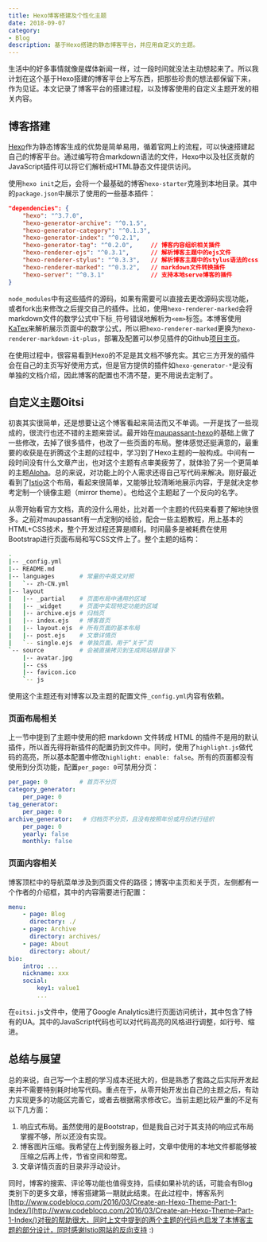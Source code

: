 ```yaml
---
title: Hexo博客搭建及个性化主题
date: 2018-09-07
category:
- Blog
description: 基于Hexo搭建的静态博客平台，并应用自定义的主题。
---
```


生活中的好多事情就像是媒体新闻一样，过一段时间就没法主动想起来了。所以我计划在这个基于Hexo搭建的博客平台上写东西，把那些珍贵的想法都保留下来，作为见证。本文记录了博客平台的搭建过程，以及博客使用的自定义主题开发的相关内容。

## 博客搭建

[Hexo](https://hexo.io)作为静态博客生成的优势是简单易用，循着官网上的流程，可以快速搭建起自己的博客平台。通过编写符合markdown语法的文件，Hexo中以及社区贡献的JavaScript插件可以将它们解析成HTML静态文件提供访问。

使用`hexo init`之后，会将一个最基础的博客`hexo-starter`克隆到本地目录。其中的`package.json`中展示了使用的一些基本插件：

```json
"dependencies": {
    "hexo": "^3.7.0",
    "hexo-generator-archive": "^0.1.5",
    "hexo-generator-category": "^0.1.3",
    "hexo-generator-index": "^0.2.1",
    "hexo-generator-tag": "^0.2.0",		// 博客内容组织相关插件
    "hexo-renderer-ejs": "^0.3.1",		// 解析博客主题中的ejs文件
    "hexo-renderer-stylus": "^0.3.3",	// 解析博客主题中的stylus语法的css文件
    "hexo-renderer-marked": "^0.3.2",	// markdown文件转换插件
    "hexo-server": "^0.3.1"				// 支持本地serve博客的插件
}
```

`node_modules`中有这些插件的源码，如果有需要可以直接去更改源码实现功能，或者fork出来修改之后提交自己的插件。比如，使用`hexo-renderer-marked`会将markdown文件的数学公式中下标`_`符号错误地解析为`<em>`标签。本博客使用[KaTex](https://katex.org)来解析展示页面中的数学公式，所以把`hexo-renderer-marked`更换为`hexo-renderer-markdown-it-plus`，部署及配置可以参见插件的Github[项目主页](https://github.com/CHENXCHEN/hexo-renderer-markdown-it-plus)。

在使用过程中，很容易看到Hexo的不足是其文档不够充实。其它三方开发的插件会在自己的主页写好使用方式，但是官方提供的插件如`hexo-generator-*`是没有单独的文档介绍，因此博客的配置也不清不楚，更不用说去定制了。

## 自定义主题Oitsi

初衷其实很简单，还是想要让这个博客看起来简洁而又不单调。一开是找了一些现成的，很流行也还不错的主题来尝试。最开始在[maupassant-hexo](https://github.com/tufu9441/maupassant-hexo)的基础上做了一些修改，去掉了很多插件，也改了一些页面的布局。整体感觉还挺满意的，最重要的收获是在折腾这个主题的过程中，学习到了Hexo主题的一般构成。中间有一段时间没有什么文章产出，也对这个主题有点审美疲劳了，就体验了另一个更简单的主题[Aloha](https://github.com/henryhuang/hexo-theme-aloha)。总的来说，对功能上的个人需求还得自己写代码来解决。刚好最近看到了[Istio](https://istio.io/blog)这个布局，看起来很简单，又能够比较清晰地展示内容，于是就决定参考定制一个镜像主题（mirror theme）。也给这个主题起了一个反向的名字。

从零开始看官方文档，真的没什么用处，比对着一个主题的代码来看要了解地快很多。之前对maupassant有一点定制的经验，配合一些主题教程，用上基本的HTML+CSS技术，整个开发过程还算是顺利。时间最多是被耗费在使用Bootstrap进行页面布局和写CSS文件上了。整个主题的结构：

```bash
.
|-- _config.yml
|-- README.md
|-- languages		# 常量的中英文对照
|   `-- zh-CN.yml
|-- layout
|   |-- _partial	# 页面布局中通用的区域
|   |-- _widget		# 页面中实现特定功能的区域
|   |-- archive.ejs	# 归档页
|   |-- index.ejs	# 博客首页
|   |-- layout.ejs	# 所有页面的基本布局
|   |-- post.ejs	# 文章详情页
|   `-- single.ejs	# 单独页面，用于“关于”页
`-- source          # 会被直接拷贝到生成网站根目录下
    |-- avatar.jpg
    |-- css
    |-- favicon.ico
    `-- js

```

使用这个主题还有对博客以及主题的配置文件`_config.yml`内容有依赖。

### 页面布局相关

上一节中提到了主题中使用的把 markdown 文件转成 HTML 的插件不是用的默认插件，所以首先得将新插件的配置扔到文件中。同时，使用了`highlight.js`做代码的高亮，所以基本配置中修改`highlight: enable: false`。所有的页面都没有使用到分页功能，配置`per_page: 0`可禁用分页：

```yaml
per_page: 0	        # 首页不分页
category_generator:
	per_page: 0
tag_generator:
	per_page: 0
archive_generator:	 # 归档页不分页，且没有按照年份或月份进行组织
	per_page: 0
	yearly: false
	monthly: false
```

### 页面内容相关

博客顶栏中的导航菜单涉及到页面文件的路径；博客中主页和关于页，左侧都有一个作者的介绍框，其中的内容需要进行配置：

```yaml
menu:
	- page: Blog
	  directory: ./
	- page: Archive
	  directory: archives/
	- page: About
	  directory: about/
bio:
	intro: ...
	nickname: xxx
	social:
		key1: value1
		...
```

在`oitsi.js`文件中，使用了Google Analytics进行页面访问统计，其中包含了特有的UA。其中的JavaScript代码也可以对代码高亮的风格进行调整，如行号、缩进。

## 总结与展望

总的来说，自己写一个主题的学习成本还挺大的，但是熟悉了套路之后实际开发起来并不需要特别耗时地写代码。重点在于，从零开始开发出自己的主题之后，有动力实现更多的功能区完善它，或者去根据需求修改它。当前主题比较严重的不足有以下几方面：

1. 响应式布局。虽然使用的是Bootstrap，但是我自己对于其支持的响应式布局掌握不够，所以还没有实现。
2. 博客图片压缩。我希望在上传到服务器上时，文章中使用的本地文件都能够被压缩之后再上传，节省空间和带宽。
3. 文章详情页面的目录非浮动设计。

同时，博客的搜索、评论等功能也值得支持，后续如果补坑的话，可能会有Blog类别下的更多文章，博客搭建第一期就此结束。在此过程中，博客系列[http://www.codeblocq.com/2016/03/Create-an-Hexo-Theme-Part-1-Index/](http://www.codeblocq.com/2016/03/Create-an-Hexo-Theme-Part-1-Index/)对我的帮助很大，同时上文中提到的两个主题的代码也启发了本博客主题的部分设计，同时感谢Istio网站的反向支持 :)